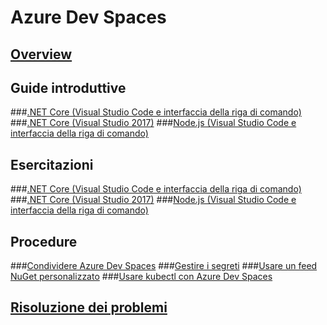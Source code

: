# Azure Dev Spaces
## [Overview](azure-dev-spaces.md)

## Guide introduttive
###[.NET Core (Visual Studio Code e interfaccia della riga di comando)](quickstart-netcore.md)
###[.NET Core (Visual Studio 2017)](quickstart-netcore-visualstudio.md)
###[Node.js (Visual Studio Code e interfaccia della riga di comando)](quickstart-nodejs.md)

## Esercitazioni
###[.NET Core (Visual Studio Code e interfaccia della riga di comando)](get-started-netcore.md)
###[.NET Core (Visual Studio 2017)](get-started-netcore-visualstudio.md)
###[Node.js (Visual Studio Code e interfaccia della riga di comando)](get-started-nodejs.md)

## Procedure
###[Condividere Azure Dev Spaces](how-to/share-dev-spaces.md)
###[Gestire i segreti](how-to/manage-secrets.md)
###[Usare un feed NuGet personalizzato](how-to/use-custom-nuget-feed.md)
###[Usare kubectl con Azure Dev Spaces](how-to/use-kubectl-with-azure-dev-spaces.md)

## [Risoluzione dei problemi](troubleshooting.md)



